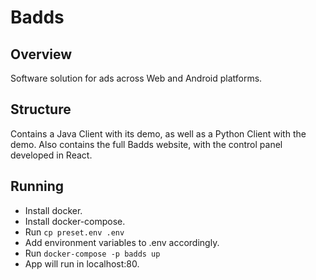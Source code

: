 # Badds

## Overview
Software solution for ads across Web and Android platforms.

## Structure
Contains a Java Client with its demo, as well as a Python Client with the demo.
Also contains the full Badds website, with the control panel developed in React.

## Running
* Install docker.
* Install docker-compose.
* Run `cp preset.env .env`
* Add environment variables to .env accordingly.
* Run `docker-compose -p badds up`
* App will run in localhost:80.
